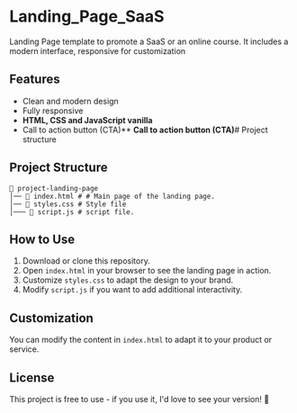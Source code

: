 # Landing_Page_SaaS
Landing Page template to promote a SaaS or an online course. It includes a modern interface, responsive for customization

## Features
- Clean and modern design
- Fully responsive
- **HTML, CSS and JavaScript vanilla**
- Call to action button (CTA)** **Call to action button (CTA)**# Project structure

## Project Structure
```
📂 project-landing-page
│── 📄 index.html # # Main page of the landing page.
│── 📄 styles.css # Style file
│─── 📄 script.js # script file.
```

## How to Use
1. Download or clone this repository.
2. Open `index.html` in your browser to see the landing page in action.
3. Customize `styles.css` to adapt the design to your brand.
4. Modify `script.js` if you want to add additional interactivity.

## Customization
You can modify the content in `index.html` to adapt it to your product or service. 

## License
This project is free to use - if you use it, I'd love to see your version! 🚀